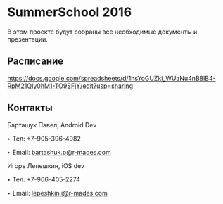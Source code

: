 # SummerSchool 2016

В этом проекте будут собраны все необходимые документы и презентации.

## Расписание 

https://docs.google.com/spreadsheets/d/1hsYoGUZki_WUaNu4nB8lB4-RpM21QIy0hM1-TO9SFjY/edit?usp=sharing

## Контакты

Барташук Павел, Android Dev

‣ Тел: +7-905-396-4982

‣ Email: bartashuk.p@r-mades.com


Игорь Лепешкин, iOS dev

‣ Тел: +7-906-405-2274

‣ Email: lepeshkin.i@r-mades.com

